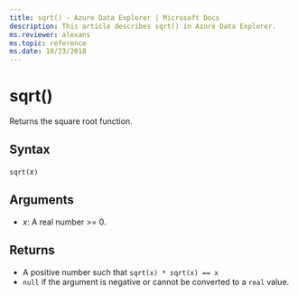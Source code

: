 ```yaml
---
title: sqrt() - Azure Data Explorer | Microsoft Docs
description: This article describes sqrt() in Azure Data Explorer.
ms.reviewer: alexans
ms.topic: reference
ms.date: 10/23/2018
---
```

# sqrt()

Returns the square root function.  

## Syntax

`sqrt(`*x*`)`

## Arguments

* *x*: A real number >= 0.

## Returns

* A positive number such that `sqrt(x) * sqrt(x) == x`
* `null` if the argument is negative or cannot be converted to a `real` value. 